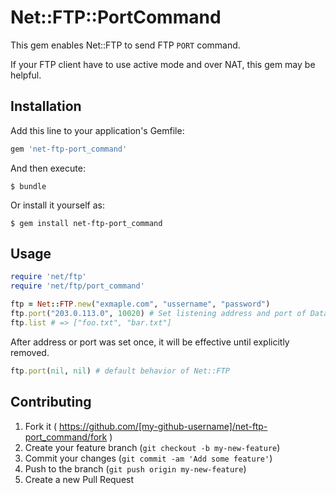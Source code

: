 # Net::FTP::PortCommand

This gem enables Net::FTP to send FTP `PORT` command.

If your FTP client have to use active mode and over NAT, this gem may be helpful.

## Installation

Add this line to your application's Gemfile:

```ruby
gem 'net-ftp-port_command'
```

And then execute:

    $ bundle

Or install it yourself as:

    $ gem install net-ftp-port_command

## Usage

```ruby
require 'net/ftp'
require 'net/ftp/port_command'

ftp = Net::FTP.new("exmaple.com", "ussername", "password")
ftp.port("203.0.113.0", 10020) # Set listening address and port of Data connection.
ftp.list # => ["foo.txt", "bar.txt"]
```

After address or port was set once, it will be effective until explicitly removed.

```ruby
ftp.port(nil, nil) # default behavior of Net::FTP
```

## Contributing

1. Fork it ( https://github.com/[my-github-username]/net-ftp-port_command/fork )
2. Create your feature branch (`git checkout -b my-new-feature`)
3. Commit your changes (`git commit -am 'Add some feature'`)
4. Push to the branch (`git push origin my-new-feature`)
5. Create a new Pull Request
